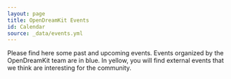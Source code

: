 ```yaml
---
layout: page
title: OpenDreamKit Events
id: Calendar
source: _data/events.yml
---
```


Please find here some past and upcoming events. Events organized by the
OpenDreamKit team are in blue. In yellow, you will find external events that
we think are interesting for the community.

<div id="calendar"></div>

